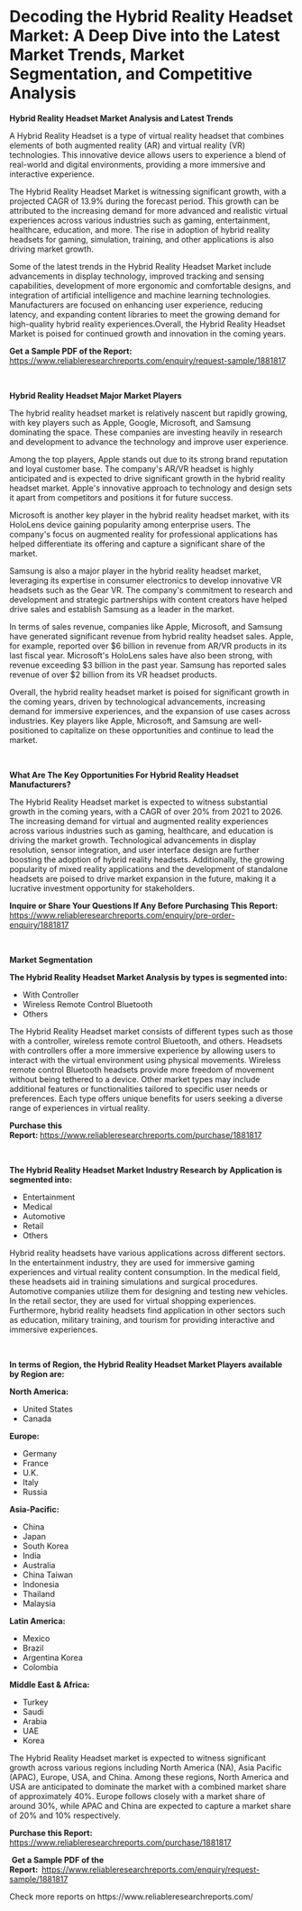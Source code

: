 <p><h1>Decoding the Hybrid Reality Headset Market: A Deep Dive into the Latest Market Trends, Market Segmentation, and Competitive Analysis</h1></p><p><strong>Hybrid Reality Headset Market Analysis and Latest Trends</strong></p>
<p><p>A Hybrid Reality Headset is a type of virtual reality headset that combines elements of both augmented reality (AR) and virtual reality (VR) technologies. This innovative device allows users to experience a blend of real-world and digital environments, providing a more immersive and interactive experience.</p><p>The Hybrid Reality Headset Market is witnessing significant growth, with a projected CAGR of 13.9% during the forecast period. This growth can be attributed to the increasing demand for more advanced and realistic virtual experiences across various industries such as gaming, entertainment, healthcare, education, and more. The rise in adoption of hybrid reality headsets for gaming, simulation, training, and other applications is also driving market growth.</p><p>Some of the latest trends in the Hybrid Reality Headset Market include advancements in display technology, improved tracking and sensing capabilities, development of more ergonomic and comfortable designs, and integration of artificial intelligence and machine learning technologies. Manufacturers are focused on enhancing user experience, reducing latency, and expanding content libraries to meet the growing demand for high-quality hybrid reality experiences.Overall, the Hybrid Reality Headset Market is poised for continued growth and innovation in the coming years.</p></p>
<p><strong>Get a Sample PDF of the Report:&nbsp;</strong> <a href="https://www.reliableresearchreports.com/enquiry/request-sample/1881817">https://www.reliableresearchreports.com/enquiry/request-sample/1881817</a></p>
<p>&nbsp;</p>
<p><strong>Hybrid Reality Headset Major Market Players</strong></p>
<p><p>The hybrid reality headset market is relatively nascent but rapidly growing, with key players such as Apple, Google, Microsoft, and Samsung dominating the space. These companies are investing heavily in research and development to advance the technology and improve user experience.</p><p>Among the top players, Apple stands out due to its strong brand reputation and loyal customer base. The company's AR/VR headset is highly anticipated and is expected to drive significant growth in the hybrid reality headset market. Apple's innovative approach to technology and design sets it apart from competitors and positions it for future success.</p><p>Microsoft is another key player in the hybrid reality headset market, with its HoloLens device gaining popularity among enterprise users. The company's focus on augmented reality for professional applications has helped differentiate its offering and capture a significant share of the market.</p><p>Samsung is also a major player in the hybrid reality headset market, leveraging its expertise in consumer electronics to develop innovative VR headsets such as the Gear VR. The company's commitment to research and development and strategic partnerships with content creators have helped drive sales and establish Samsung as a leader in the market.</p><p>In terms of sales revenue, companies like Apple, Microsoft, and Samsung have generated significant revenue from hybrid reality headset sales. Apple, for example, reported over $6 billion in revenue from AR/VR products in its last fiscal year. Microsoft's HoloLens sales have also been strong, with revenue exceeding $3 billion in the past year. Samsung has reported sales revenue of over $2 billion from its VR headset products.</p><p>Overall, the hybrid reality headset market is poised for significant growth in the coming years, driven by technological advancements, increasing demand for immersive experiences, and the expansion of use cases across industries. Key players like Apple, Microsoft, and Samsung are well-positioned to capitalize on these opportunities and continue to lead the market.</p></p>
<p>&nbsp;</p>
<p><strong>What Are The Key Opportunities For Hybrid Reality Headset Manufacturers?</strong></p>
<p><p>The Hybrid Reality Headset market is expected to witness substantial growth in the coming years, with a CAGR of over 20% from 2021 to 2026. The increasing demand for virtual and augmented reality experiences across various industries such as gaming, healthcare, and education is driving the market growth. Technological advancements in display resolution, sensor integration, and user interface design are further boosting the adoption of hybrid reality headsets. Additionally, the growing popularity of mixed reality applications and the development of standalone headsets are poised to drive market expansion in the future, making it a lucrative investment opportunity for stakeholders.</p></p>
<p><strong>Inquire or Share Your Questions If Any Before Purchasing This Report:</strong> <a href="https://www.reliableresearchreports.com/enquiry/pre-order-enquiry/1881817">https://www.reliableresearchreports.com/enquiry/pre-order-enquiry/1881817</a></p>
<p>&nbsp;</p>
<p><strong>Market Segmentation</strong></p>
<p><strong>The Hybrid Reality Headset Market Analysis by types is segmented into:</strong></p>
<p><ul><li>With Controller</li><li>Wireless Remote Control Bluetooth</li><li>Others</li></ul></p>
<p><p>The Hybrid Reality Headset market consists of different types such as those with a controller, wireless remote control Bluetooth, and others. Headsets with controllers offer a more immersive experience by allowing users to interact with the virtual environment using physical movements. Wireless remote control Bluetooth headsets provide more freedom of movement without being tethered to a device. Other market types may include additional features or functionalities tailored to specific user needs or preferences. Each type offers unique benefits for users seeking a diverse range of experiences in virtual reality.</p></p>
<p><strong>Purchase this Report:&nbsp;</strong><a href="https://www.reliableresearchreports.com/purchase/1881817">https://www.reliableresearchreports.com/purchase/1881817</a></p>
<p>&nbsp;</p>
<p><strong>The Hybrid Reality Headset Market Industry Research by Application is segmented into:</strong></p>
<p><ul><li>Entertainment</li><li>Medical</li><li>Automotive</li><li>Retail</li><li>Others</li></ul></p>
<p><p>Hybrid reality headsets have various applications across different sectors. In the entertainment industry, they are used for immersive gaming experiences and virtual reality content consumption. In the medical field, these headsets aid in training simulations and surgical procedures. Automotive companies utilize them for designing and testing new vehicles. In the retail sector, they are used for virtual shopping experiences. Furthermore, hybrid reality headsets find application in other sectors such as education, military training, and tourism for providing interactive and immersive experiences.</p></p>
<p>&nbsp;</p>
<p><strong>In terms of Region, the Hybrid Reality Headset Market Players available by Region are:</strong></p>
<p>
    <p> <strong> North America: </strong>
        <ul>
            <li>United States</li>
            <li>Canada</li>
        </ul>
        </p> 
    <p> <strong> Europe: </strong>
        <ul>
            <li>Germany</li>
            <li>France</li>
            <li>U.K.</li>
            <li>Italy</li>
            <li>Russia</li>
        </ul>
        </p> 
    <p> <strong> Asia-Pacific: </strong>
        <ul>
            <li>China</li>
            <li>Japan</li>
            <li>South Korea</li>
            <li>India</li>
            <li>Australia</li>
            <li>China Taiwan</li>
            <li>Indonesia</li>
            <li>Thailand</li>
            <li>Malaysia</li>
        </ul>
        </p> 
    <p> <strong> Latin America: </strong>
        <ul>
            <li>Mexico</li>
            <li>Brazil</li>
            <li>Argentina Korea</li>
            <li>Colombia</li>
        </ul>
        </p> 
    <p> <strong> Middle East & Africa: </strong>
        <ul>
            <li>Turkey</li>
            <li>Saudi</li>
            <li>Arabia</li>
            <li>UAE</li>
            <li>Korea</li>
        </ul>
    </p>
    </p>
<p><p>The Hybrid Reality Headset market is expected to witness significant growth across various regions including North America (NA), Asia Pacific (APAC), Europe, USA, and China. Among these regions, North America and USA are anticipated to dominate the market with a combined market share of approximately 40%. Europe follows closely with a market share of around 30%, while APAC and China are expected to capture a market share of 20% and 10% respectively.</p></p>
<p><strong>Purchase this Report: </strong><a href="https://www.reliableresearchreports.com/purchase/1881817">https://www.reliableresearchreports.com/purchase/1881817</a></p>
<p>&nbsp;<strong>Get a Sample PDF of the Report:&nbsp;&nbsp;</strong><a href="https://www.reliableresearchreports.com/enquiry/request-sample/1881817">https://www.reliableresearchreports.com/enquiry/request-sample/1881817</a></p>
<p><strong></strong></p>
<p>Check more reports on https://www.reliableresearchreports.com/</p>
